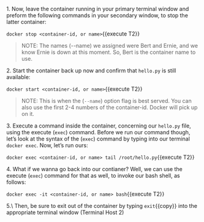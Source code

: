 1\. Now, leave the container running in your primary terminal window and preform the following commands in your secondary window, to stop the latter container:

`docker stop <container-id, or name>`{{execute T2}}

> NOTE: The names (--name) we assigned were Bert and Ernie, and we know Ernie is down at this moment. So, Bert is the container name to use.

2\. Start the container back up now and confirm that ```hello.py``` is still available:

`docker start <container-id, or name>`{{execute T2}}

> NOTE: This is when the (```--name```) option flag is best served. You can also use the first 2-4 numbers of the container-id. Docker will pick up on it.

3\. Execute a command inside the container, concerning our `hello.py` file, using the execute (`exec`) command. Before we run our command though, let’s look at the syntax of the (`exec`) command by typing into our terminal `docker exec`. Now, let’s run ours:

`docker exec <container-id, or name> tail /root/hello.py`{{execute T2}}


4\. What if we wanna go back into our contianer? Well, we can use the execute (```exec```) command for that as well, to invoke our bash shell, as follows:

`docker exec -it <container-id, or name> bash`{{execute T2}}

5.\ Then, be sure to exit out of the container by typing `exit`{{copy}} into the appropriate terminal window (Terminal Host 2)